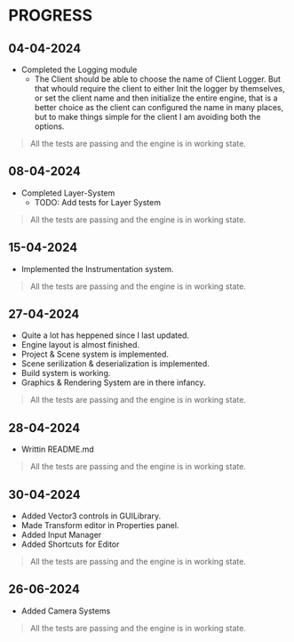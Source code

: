 # PROGRESS

## 04-04-2024

* Completed the Logging module
  * The Client should be able to choose the name of Client Logger.
    But that whould require the client to either Init the logger by themselves,
    or set the client name and then initialize the entire engine, that is a better
    choice as the client can configured the name in many places, but to make things
    simple for the client I am avoiding both the options.

> All the tests are passing and the engine is in working state.

## 08-04-2024

* Completed Layer-System
  * TODO: Add tests for Layer System

> All the tests are passing and the engine is in working state.

## 15-04-2024

* Implemented the Instrumentation system.

> All the tests are passing and the engine is in working state.

## 27-04-2024

* Quite a lot has heppened since I last updated.
* Engine layout is almost finished.
* Project & Scene system is implemented.
* Scene serilization & deserialization is implemented.
* Build system is working.
* Graphics & Rendering System are in there infancy.

> All the tests are passing and the engine is in working state.

## 28-04-2024

* Writtin README.md

> All the tests are passing and the engine is in working state.

## 30-04-2024

* Added Vector3 controls in GUILibrary.
* Made Transform editor in Properties panel.
* Added Input Manager
* Added Shortcuts for Editor

> All the tests are passing and the engine is in working state.

## 26-06-2024

* Added Camera Systems

> All the tests are passing and the engine is in working state.
